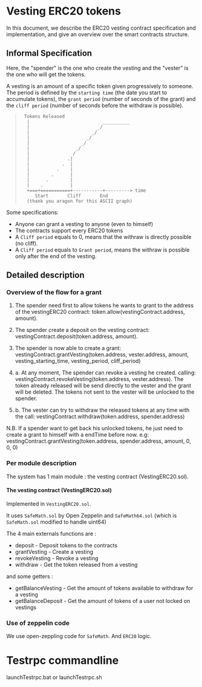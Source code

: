 # Vesting ERC20 tokens
In this document, we describe the ERC20 vesting contract specification and implementation,
and give an overview over the smart contracts structure.


## Informal Specification
Here, the "spender" is the one who create the vesting and the "vester" is the one who will get the tokens.

A vesting is an amount of a specific token given progressively to someone. The period is defined by the `starting time` (the date you start to accumulate tokens), the `grant period` (number of seconds of the grant) and the `cliff period` (number of seconds before the withdraw is possible).
> ```
>  Tokens Released
>   |                           __________ 	
>   |                         _/ 				
>   |                       _/  
>   |                     _/
>   |                   _/
>   |                 _/
>   |                /
>   |              .|
>   |            .  |
>   |          .    |
>   |        .      |
>   |      .        |
>   |    .          |
>   +===+===========+-----------+---------> time
>      Start       Cliff       End
>	(thank you aragon for this ASCII graph)
> ```

Some specifications:
- Anyone can grant a vesting to anyone (even to himself)
- The contracts support every ERC20 tokens
- A `Cliff period` equals to 0, means that the withraw is directly possible (no cliff).
- A `Cliff period` equals to `Grant period`, means the withraw is possible only after the end of the vesting.


## Detailed description

### Overview of the flow for a grant
1. The spender need first to allow tokens he wants to grant to the address of the vestingERC20 contract: token.allow(vestingContract.address, amount).

2. The spender create a deposit on the vesting contract: vestingContract.deposit(token.address, amount).

3. The spender is now able to create a grant: vestingContract.grantVesting(token.address, vester.address, amount, vesting_starting_time, vesting_period, cliff_period)

4. a. At any moment, The spender can revoke a vesting he created. calling: vestingContract.revokeVesting(token.address, vester.address). The token already released will be send directly to the vester and the grant will be deleted. The tokens not sent to the vester will be unlocked to the spender.

4. b. The vester can try to withdraw the released tokens at any time with the call: vestingContract.withdraw(token.address, spender.address)

N.B. If a spender want to get back his unlocked tokens, he just need to create a grant to himself with a endTime before now. e.g: vestingContract.grantVesting(token.address, spender.address, amount, 0, 0, 0)


### Per module description
The system has 1 main module : the vesting contract (VestingERC20.sol).


#### The vesting contract (VestingERC20.sol)
Implemented in `VestingERC20.sol`. 

It uses `SafeMath.sol` by Open Zeppelin and `SafeMath64.sol` (which is `SafeMath.sol` modified to handle uint64)

The 4 main externals functions are :
- deposit - Deposit tokens to the contracts
- grantVesting - Create a vesting
- revokeVesting - Revoke a vesting
- withdraw - Get the token released from a vesting

and some getters :
- getBalanceVesting - Get the amount of tokens available to withdraw for a vesting
- getBalanceDeposit - Get the amount of tokens of a user not locked on vestings


### Use of zeppelin code
We use open-zeppling code for `SafeMath`. And `ERC20` logic.

# Testrpc commandline
launchTestrpc.bat or launchTestrpc.sh
